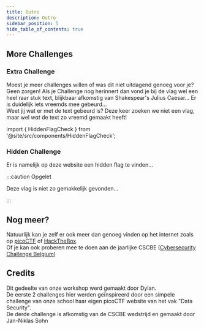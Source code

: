 ```yaml
---
title: Outro
description: Outro
sidebar_position: 5
hide_table_of_contents: true
---
```


## More Challenges
### Extra Challenge

Moest je meer challenges willen of was dit niet uitdagend genoeg voor je? Geen zorgen!
Als je Challenge nog herinnert dan vond je bij de vlag wel een heel raar stuk text, blijkbaar afkomstig van Shakespear's Julius Caesar...
Er is duidelijk iets vreemds mee gebeurd...<br/>
Weet jij wat er met de text gebeurd is? Deze keer zoeken we niet een vlag, maar wel *wat* de text zo vreemd gemaakt heeft!


import { HiddenFlagCheck } from '@site/src/components/HiddenFlagCheck';

<HiddenFlagCheck flagNumber="0" />


### Hidden Challenge
Er is namelijk op deze website een hidden flag te vinden...

:::caution Opgelet

Deze vlag is niet zo gemakkelijk gevonden...

:::

<HiddenFlagCheck flagNumber="1" />

## Nog meer?

Natuurlijk kan je zelf er ook meer dan genoeg vinden op het internet zoals op [picoCTF](https://picoctf.org/) of [HackTheBox](https://www.hackthebox.com/).<br/>
Of je kan ook proberen mee te doen aan de jaarlijke CSCBE ([Cybersecurity Challenge Belgium](https://www.cybersecuritychallenge.be/))

## Credits
Dit gedeelte van onze workshop werd gemaakt door Dylan.<br/>
De eerste 2 challenges hier werden geïnspireerd door een simpele challenge van onze school haar eigen picoCTF website van het vak "Data Security".<br/>
De derde challenge is afkomstig van de CSCBE wedstrijd en gemaakt door Jan-Niklas Sohn

